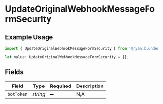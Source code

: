 # UpdateOriginalWebhookMessageFormSecurity

## Example Usage

```typescript
import { UpdateOriginalWebhookMessageFormSecurity } from "@ryan.blunden/discord-sdk/models/operations";

let value: UpdateOriginalWebhookMessageFormSecurity = {};
```

## Fields

| Field              | Type               | Required           | Description        |
| ------------------ | ------------------ | ------------------ | ------------------ |
| `botToken`         | *string*           | :heavy_minus_sign: | N/A                |